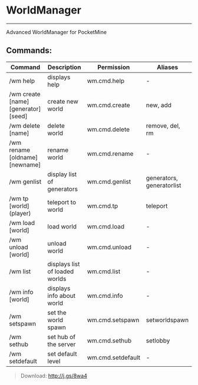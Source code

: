 # WorldManager
---
Advanced WorldManager for PocketMine

## Commands:


| Command | Description | Permission | Aliases |
| ------- | ----------- | ---------- | ------- |
| /wm help | displays help | wm.cmd.help | - |
| /wm create [name] [generator] [seed] | create new world | wm.cmd.create | new, add |
| /wm delete [name] | delete world | wm.cmd.delete | remove, del, rm |
| /wm rename [oldname] [newname] | rename world | wm.cmd.rename | - |
| /wm genlist | display list of generators | wm.cmd.genlist | generators, generatorlist |
| /wm tp [world] (player) | teleport to world | wm.cmd.tp | teleport |
| /wm load [world] | load world | wm.cmd.load | - |
| /wm unload [world] | unload world | wm.cmd.unload | - |
| /wm list | displays list of loaded worlds | wm.cmd.list | - |
| /wm info [world] | displays info about world | wm.cmd.info | - |
| /wm setspawn | set the world spawn | wm.cmd.setspawn | setworldspawn |
| /wm sethub | set hub of the server | wm.cmd.sethub | setlobby |
| /wm setdefault | set default level | wm.cmd.setdefault | - |



> Download: http://j.gs/8wa4
